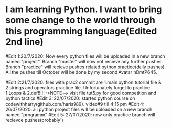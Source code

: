 # I am learning Python. I want to bring some change to the world through this programming language(Edited 2nd line)
#Edit 1:20/7/2020: Now every python files will be uploaded in a new branch named "project". Branch "master" will now not recieve any further pushes. Branch "practice" will recieve pushes related python practice(daily pushes). All the pushes till October will be done by my second Avatar hDmtP645. 

#Edit 2:21/7/2020: files with prac2 commit are 1.main python tutorial file & 2.strings and  operators practice file. Unfortunately forget to practice 1.Loops & 2.def!!!!!
                   :>NOTE--> visit file tut5.py for good competition and python tactics
#Edit 3: 22/07/2020: started python course on codewithharry(github.com/haris989). video#9 till 4:15 pm
#Edit 4: 26/07/2020: aii python project files will be uploaded on a new branch named "programm"
#Edit 5: 27/07/2020: now only practice branch will recievce pushes(probably')
